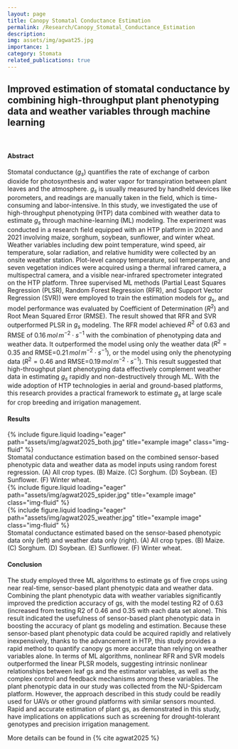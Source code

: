 ```yaml
---
layout: page
title: Canopy Stomatal Conductance Estimation
permalink: /Research/Canopy_Stomatal_Conductance_Estimation
description: 
img: assets/img/agwat25.jpg
importance: 1
category: Stomata
related_publications: true
---
```

## **Improved estimation of stomatal conductance by combining high-throughput plant phenotyping data and weather variables through machine learning**

<br>

#### Abstract

Stomatal conductance ($g_s$) quantifies the rate of exchange of carbon dioxide for photosynthesis and water vapor for transpiration between plant leaves and the atmosphere. $g_s$ is usually measured by handheld devices like porometers, and readings are manually taken in the field, which is time-consuming and labor-intensive. In this study, we investigated the use of high-throughput phenotyping (HTP) data combined with weather data to estimate $g_s$ through machine-learning (ML) modeling. The experiment was conducted in a research field equipped with an HTP platform in 2020 and 2021 involving maize, sorghum, soybean, sunflower, and winter wheat. Weather variables including dew point temperature, wind speed, air temperature, solar radiation, and relative humidity were collected by an onsite weather station. Plot-level canopy temperature, soil temperature, and seven vegetation indices were acquired using a thermal infrared camera, a multispectral camera, and a visible near-infrared spectrometer integrated on the HTP platform. Three supervised ML methods (Partial Least Squares Regression (PLSR), Random Forest Regression (RFR), and Support Vector Regression (SVR)) were employed to train the estimation models for $g_s$, and model performance was evaluated by Coefficient of Determination ($R^2$) and Root Mean Squared Error (RMSE). The result showed that RFR and SVR outperformed PLSR in $g_s$ modeling. The RFR model achieved $R^2$ of 0.63 and RMSE of 0.16 $mol\,m^{-2}\cdot s^{-1}$ with the combination of phenotyping data and weather data. It outperformed the model using only the weather data ($R^2 = 0.35$ and RMSE=0.21 $mol\,m^{-2}\cdot s^{-1}$), or the model using only the phenotyping data ($R^2 = 0.46$ and RMSE=0.19 $mol\,m^{-2}\cdot s^{-1}$). This result suggested that high-throughput plant phenotyping data effectively complement weather data in estimating $g_s$ rapidly and non-destructively through ML. With the wide adoption of HTP technologies in aerial and ground-based platforms, this research provides a practical framework to estimate $g_s$ at large scale for crop breeding and irrigation management.

#### Results

<div class="row">
    <div class="col-sm mt-3 mt-md-0">
        {% include figure.liquid loading="eager" path="assets/img/agwat2025_both.jpg" title="example image" class="img-fluid" %}
    </div>
</div>
<div class="caption">
    Stomatal conductance estimation based on the combined sensor-based phenotypic data and weather data as model inputs using random forest regression. (A) All crop types. (B) Maize. (C) Sorghum. (D) Soybean. (E) Sunflower. (F) Winter wheat.
</div>

<div class="row">
    <div class="col-sm mt-3 mt-md-0">
        {% include figure.liquid loading="eager" path="assets/img/agwat2025_spider.jpg" title="example image" class="img-fluid" %}
    </div>
    <div class="col-sm mt-3 mt-md-0">
        {% include figure.liquid loading="eager" path="assets/img/agwat2025_weather.jpg" title="example image" class="img-fluid" %}
    </div>
</div>
<div class="caption">
    Stomatal conductance estimated based on the sensor-based phenotypic data only (left) and weather data only (right). (A) All crop types. (B) Maize. (C) Sorghum. (D) Soybean. (E) Sunflower. (F) Winter wheat.
</div>

#### Conclusion

The study employed three ML algorithms to estimate gs of five crops using near real-time, sensor-based plant phenotypic data and weather data. Combining the plant phenotypic data with weather variables significantly improved the prediction accuracy of gs, with the model testing R2 of 0.63 (increased from testing R2 of 0.46 and 0.35 with each data set alone). This result indicated the usefulness of sensor-based plant phenotypic data in boosting the accuracy of plant gs modeling and estimation. Because these sensor-based plant phenotypic data could be acquired rapidly and relatively inexpensively, thanks to the advancement in HTP, this study provides a rapid method to quantify canopy gs more accurate than relying on weather variables alone. In terms of ML algorithms, nonlinear RFR and SVR models outperformed the linear PLSR models, suggesting intrinsic nonlinear relationships between leaf gs and the estimator variables, as well as the complex control and feedback mechanisms among these variables. The plant phenotypic data in our study was collected from the NU-Spidercam platform. However, the approach described in this study could be readily used for UAVs or other ground platforms with similar sensors mounted. Rapid and accurate estimation of plant gs, as demonstrated in this study, have implications on applications such as screening for drought-tolerant genotypes and precision irrigation management.

More details can be found in {% cite agwat2025 %}

